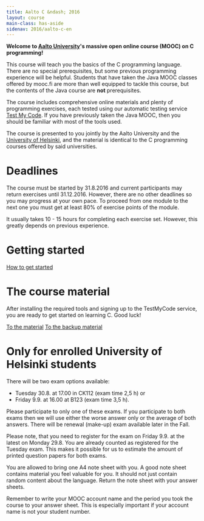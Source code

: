 ```yaml
---
title: Aalto C &ndash; 2016
layout: course
main-class: has-aside
sidenav: 2016/aalto-c-en
---
```


**Welcome to [Aalto University](http://www.aalto.fi/en/)'s massive open online course (MOOC) on C programming!**

This course will teach you the basics of the C programming language. There are no special prerequisites, but some previous programming experience will be helpful. Students that have taken the Java MOOC classes offered by mooc.fi are more than well equipped to tackle this course, but the contents of the Java course are **not** prerequisites.

The course includes comprehensive online materials and plenty of programming exercises, each tested using our automatic testing service [Test My Code](https://github.com/testmycode/tmc-server). If you have previously taken the Java MOOC, then you should be familiar with most of the tools used.

The course is presented to you jointly by the Aalto University and the <a href="http://cs.helsinki.fi/en/" onclick="ga('send', 'event', 'link', 'click', 'outbound-c2016-hy-en')" target="_blank">University of Helsinki</a>, and the material is identical to the C programming courses offered by said universities.

# Deadlines

The course must be started by 31.8.2016 and current participants may return exercises until 31.12.2016. However, there are no other deadlines so you may progress at your own pace. To proceed from one module to the next one you must get at least 80% of exercise points of the module.

It usually takes 10 - 15 hours for completing each exercise set. However, this greatly depends on previous experience.

# Getting started

<div class="actions">
	<a class="action primary" href="http://2016-aalto-c.mooc.fi/en/instructions/index.html" onclick="ga('send', 'event', 'button', 'click', 'outbound-c2016-alkutoimet-en')" target="_blank">How to get started</a>
</div>

# The course material

After installing the required tools and signing up to the TestMyCode service, you are ready to get started on learning C. Good luck!

<div class="actions">
	<a class="action" href="http://2016-aalto-c.mooc.fi/en/Module_1/index.html" onclick="ga('send', 'event', 'button', 'click', 'outbound-c2016-materiaali-en')" target="_blank">To the material</a>
	<a class="action" href="http://2016-aalto-c.tmchq.co/en/Module_1/index.html" onclick="ga('send', 'event', 'button', 'click', 'outbound-c2016-backup-materiaali-en')" target="_blank">To the backup material</a>
</div>

# Only for enrolled University of Helsinki students

There will be two exam options available:

-  Tuesday 30.8. at 17.00 in CK112 (exam time 2,5 h) or
-  Friday 9.9. at 16.00 at B123 (exam time 3,5 h).

Please participate to only one of these exams. If you participate to both exams then we will use either the worse answer only or the average of both answers. There will be renewal (make-up) exam available later in the Fall.

Please note, that you need to register for the exam on Friday 9.9. at the latest on Monday 29.8. You are already counted as registered for the Tuesday exam. This makes it possible for us to estimate the amount of printed question papers for both exams.

You are allowed to bring one A4 note sheet with you. A good note sheet contains material you feel valuable for you. It should not just contain random content about the language. Return the note sheet with your answer sheets.

Remember to write your MOOC account name and the period you took the course to your answer sheet. This is especially important if your account name is not your student number.
